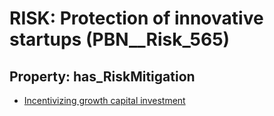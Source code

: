 # RISK: __Protection of innovative startups__ (PBN__Risk_565)

## Property: has_RiskMitigation

* [Incentivizing growth capital investment](PBN__RiskMitigation_791)

